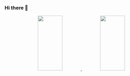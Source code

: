 ### Hi there 👋

<div align="center">
  <a href="https://github.com/nicao2005">
  <img height="180em" img width="40%" src="https://github-readme-stats.vercel.app/api?username=nicao2005&show_icons=true&theme=github_dark&include_all_commits=true&count_private=true"/>
  <img height="180em" img width="40%" src="https://github-readme-stats.vercel.app/api/top-langs/?username=nicao2005&layout=compact&langs_count=7&theme=github_dark"/>
</div>

